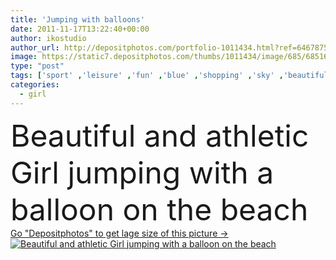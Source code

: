 ```yaml
---
title: 'Jumping with balloons'
date: 2011-11-17T13:22:40+00:00
author: ikostudio
author_url: http://depositphotos.com/portfolio-1011434.html?ref=64678756
image: https://static7.depositphotos.com/thumbs/1011434/image/685/6851668/api_thumb_450.jpg?forcejpeg=true
type: "post"
tags: ['sport' ,'leisure' ,'fun' ,'blue' ,'shopping' ,'sky' ,'beautiful' ,'happy' ,'party' ,'travel' ,'girl' ,'female' ,'young' ,'summer' ,'freedom' ,'success' ,'vitality' ,'joy' ,'cheerful' ,'nature' ,'spring' ,'fresh' ,'outdoor' ,'flying' ,'energy' ,'sea' ,'landscape' ,'elements' ,'relax' ,'balloon' ,'active' ,'jumping' ,'playing' ,'woman' ,'lifestyle' ,'jump' ,'beach' ,'ocean' ,'sand' ,'fly' ,'team' ,'running' ,'free' ,'wellness' ,'carefree' ,'well' ,'balloons' ,'for' ,'athletic' ,'floating' ]
categories: 
  - girl
---
```

<div aling="center">
            <font size="60"> Beautiful and athletic Girl jumping with a balloon on the beach</font>   
</div>
<div>
    <a href='https://depositphotos.com/6851668/stock-photo-jumping-with-balloons.html?ref=64678756' target=_blank > Go "Depositphotos" to get lage size of this picture ->
        <img href='https://depositphotos.com/6851668/stock-photo-jumping-with-balloons.html?ref=64678756' src='https://static7.depositphotos.com/1011434/685/i/950/depositphotos_6851668-stock-photo-jumping-with-balloons.jpg?forcejpeg=true' alt='Beautiful and athletic Girl jumping with a balloon on the beach' >
    </a>
</div>
